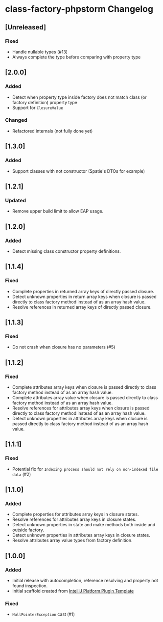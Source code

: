 <!-- Keep a Changelog guide -> https://keepachangelog.com -->

# class-factory-phpstorm Changelog

## [Unreleased]
### Fixed
- Handle nullable types (#13)
- Always complete the type before comparing with property type

## [2.0.0]
### Added
- Detect when property type inside factory does not match class (or factory definition) property type
- Support for `ClosureValue`

### Changed
- Refactored internals (not fully done yet)

## [1.3.0]
### Added
- Support classes with not constructor (Spatie's DTOs for example)

## [1.2.1]
### Updated
- Remove upper build limit to allow EAP usage.

## [1.2.0]
### Added
- Detect missing class constructor property definitions.

## [1.1.4]
### Fixed
- Complete properties in returned array keys of directly passed closure.
- Detect unknown properties in return array keys when closure is passed directly to class factory method instead of
  as an array hash value.
- Resolve references in returned array keys of directly passed closure.

## [1.1.3]
### Fixed
- Do not crash when closure has no parameters (#5)

## [1.1.2]
### Fixed
- Complete attributes array keys when closure is passed directly to class factory method instead of as an array hash
  value.
- Complete attributes array value when closure is passed directly to class factory method instead of as an array hash
  value.
- Resolve references for attributes array keys when closure is passed directly to class factory method instead of as an
  array hash value.
- Detect unknown properties in attributes array keys when closure is passed directly to class factory method instead of
  as an array hash value.

## [1.1.1]

### Fixed
- Potential fix for `Indexing process should not rely on non-indexed file data` (#2)

## [1.1.0]
### Added
- Complete properties for attributes array keys in closure states.
- Resolve references for attributes array keys in closure states.
- Detect unknown properties in state and make methods both inside and outside factory.
- Detect unknown properties in attributes array keys in closure states.
- Resolve attributes array value types from factory definition.

## [1.0.0]
### Added
- Initial release with autocompletion, reference resolving and property not found inspection.
- Initial scaffold created
  from [IntelliJ Platform Plugin Template](https://github.com/JetBrains/intellij-platform-plugin-template)

### Fixed
- `NullPointerException` cast (#1)
